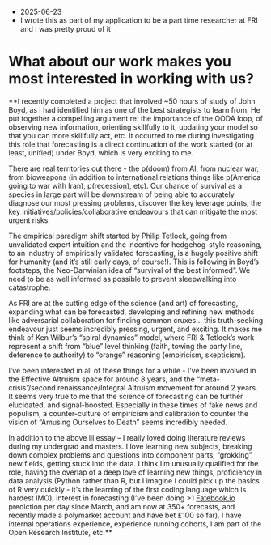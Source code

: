 - 2025-06-23 
- I wrote this as part of my application to be a part time researcher at FRI and I was pretty proud of it
# What about our work makes you most interested in working with us?
**I recently completed a project that involved ~50 hours of study of John Boyd, as I had identified him as one of the best strategists to learn from. He put together a compelling argument re: the importance of the OODA loop, of observing new information, orienting skillfully to it, updating your model so that you can more skillfully act, etc. It occurred to me during investigating this role that forecasting is a direct continuation of the work started (or at least, unified) under Boyd, which is very exciting to me. 

  

There are real territories out there - the p(doom) from AI, from nuclear war, from bioweapons (in addition to international relations things like p(America going to war with Iran), p(recession), etc). Our chance of survival as a species in large part will be downstream of being able to accurately diagnose our most pressing problems, discover the key leverage points, the key initiatives/policies/collaborative endeavours that can mitigate the most urgent risks. 

  

The empirical paradigm shift started by Philip Tetlock, going from unvalidated expert intuition and the incentive for hedgehog-style reasoning, to an industry of empirically validated forecasting, is a hugely positive shift for humanity (and it’s still early days, of course!). This is following in Boyd’s footsteps, the Neo-Darwinian idea of “survival of the best informed”. We need to be as well informed as possible to prevent sleepwalking into catastrophe. 

  

As FRI are at the cutting edge of the science (and art) of forecasting, expanding what can be forecasted, developing and refining new methods like adversarial collaboration for finding common cruxes… this truth-seeking endeavour just seems incredibly pressing, urgent, and exciting. It makes me think of Ken Wilbur’s “spiral dynamics” model, where FRI & Tetlock’s work represent a shift from “blue” level thinking (faith, towing the party line, deference to authority) to “orange” reasoning (empiricism, skepticism).

  

I’ve been interested in all of these things for a while - I’ve been involved in the Effective Altruism space for around 8 years, and the “meta-crisis”/second renaissance/Integral Altruism movement for around 2 years. It seems very true to me that the science of forecasting can be further elucidated, and signal-boosted. Especially in these times of fake news and populism, a counter-culture of empiricism and calibration to counter the vision of “Amusing Ourselves to Death” seems incredibly needed.

  

In addition to the above lil essay – I really loved doing literature reviews during my undergrad and masters. I love learning new subjects, breaking down complex problems and questions into component parts, “grokking” new fields, getting stuck into the data. I think I’m unusually qualified for the role, having the overlap of a deep love of learning new things, proficiency in data analysis (Python rather than R, but I imagine I could pick up the basics of R very quickly - it’s the learning of the first coding language which is hardest IMO), interest in forecasting (I’ve been doing >1 [Fatebook.io](http://fatebook.io) prediction per day since March, and am now at 350+ forecasts, and recently made a polymarket account and have bet £100 so far). I have internal operations experience, experience running cohorts, I am part of the Open Research Institute, etc.**